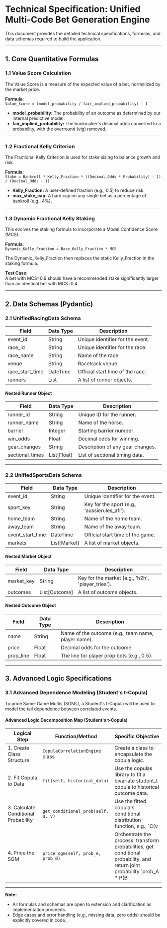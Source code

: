 # Technical Specification: Unified Multi-Code Bet Generation Engine

This document provides the detailed technical specifications, formulas, and data schemas required to build the application.

---

## 1. Core Quantitative Formulas

### 1.1 Value Score Calculation

The Value Score is a measure of the expected value of a bet, normalized by the market price.

**Formula:**  
`Value_Score = (model_probability / fair_implied_probability) - 1`

- **model_probability:** The probability of an outcome as determined by our internal predictive model.
- **fair_implied_probability:** The bookmaker's decimal odds converted to a probability, with the overround (vig) removed.

---

### 1.2 Fractional Kelly Criterion

The Fractional Kelly Criterion is used for stake sizing to balance growth and risk.

**Formula:**  
`Stake = Bankroll * Kelly_Fraction * ((Decimal_Odds * Probability) - 1) / (Decimal_Odds - 1)`

- **Kelly_Fraction:** A user-defined fraction (e.g., 0.5) to reduce risk.
- **max_stake_cap:** A hard cap on any single bet as a percentage of bankroll (e.g., 4%).

---

### 1.3 Dynamic Fractional Kelly Staking

This evolves the staking formula to incorporate a Model Confidence Score (MCS).

**Formula:**  
`Dynamic_Kelly_Fraction = Base_Kelly_Fraction * MCS`

The Dynamic_Kelly_Fraction then replaces the static Kelly_Fraction in the staking formula.

**Test Case:**  
A bet with MCS=0.9 should have a recommended stake significantly larger than an identical bet with MCS=0.4.

---

## 2. Data Schemas (Pydantic)

### 2.1 UnifiedRacingData Schema

| Field            | Data Type   | Description                       |
|------------------|------------|-----------------------------------|
| event_id         | String      | Unique identifier for the event.  |
| race_id          | String      | Unique identifier for the race.   |
| race_name        | String      | Name of the race.                 |
| venue            | String      | Racetrack venue.                  |
| race_start_time  | DateTime    | Official start time of the race.  |
| runners          | List        | A list of runner objects.         |

#### Nested Runner Object

| Field           | Data Type      | Description                        |
|-----------------|---------------|------------------------------------|
| runner_id       | String         | Unique ID for the runner.          |
| runner_name     | String         | Name of the horse.                 |
| barrier         | Integer        | Starting barrier number.           |
| win_odds        | Float          | Decimal odds for winning.          |
| gear_changes    | String         | Description of any gear changes.   |
| sectional_times | List[Float]    | List of sectional timing data.     |

---

### 2.2 UnifiedSportsData Schema

| Field            | Data Type   | Description                                    |
|------------------|------------|------------------------------------------------|
| event_id         | String      | Unique identifier for the event.               |
| sport_key        | String      | Key for the sport (e.g., 'aussierules_afl').  |
| home_team        | String      | Name of the home team.                         |
| away_team        | String      | Name of the away team.                         |
| event_start_time | DateTime    | Official start time of the game.               |
| markets          | List[Market]| A list of market objects.                      |

#### Nested Market Object

| Field      | Data Type      | Description                                |
|------------|---------------|--------------------------------------------|
| market_key | String         | Key for the market (e.g., 'h2h', 'player_tries'). |
| outcomes   | List[Outcome]  | A list of outcome objects.                 |

#### Nested Outcome Object

| Field     | Data Type | Description                                      |
|-----------|-----------|--------------------------------------------------|
| name      | String    | Name of the outcome (e.g., team name, player name). |
| price     | Float     | Decimal odds for the outcome.                    |
| prop_line | Float     | The line for player prop bets (e.g., 0.5).       |

---

## 3. Advanced Logic Specifications

### 3.1 Advanced Dependence Modeling (Student's t-Copula)

To price Same-Game Multis (SGMs), a Student's t-Copula will be used to model the tail dependence between correlated events.

#### Advanced Logic Decomposition Map (Student's t-Copula)

| Logical Step            | Function/Method              | Specific Objective                                                                                      |
|-------------------------|-----------------------------|--------------------------------------------------------------------------------------------------------|
| 1. Create Class Structure | `CopulaCorrelationEngine` class | Create a class to encapsulate the copula logic.                                                        |
| 2. Fit Copula to Data     | `fit(self, historical_data)`   | Use the copulas library to fit a bivariate student_t copula to historical outcome data.                |
| 3. Calculate Conditional Probability | `get_conditional_prob(self, u, v)` | Use the fitted copula's conditional distribution function, e.g., `C(v|u)`                              |
| 4. Price the SGM          | `price_sgm(self, prob_A, prob_B)` | Orchestrate the process: transform probabilities, get conditional probability, and return joint probability `prob_A * P(B|A)` |

---

**Note:**  
- All formulas and schemas are open to extension and clarification as implementation proceeds.
- Edge cases and error handling (e.g., missing data, zero odds) should be explicitly covered in code.
